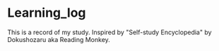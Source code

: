 # Learning_log
This is a record of my study. Inspired by "Self-study Encyclopedia" by Dokushozaru aka Reading Monkey.
